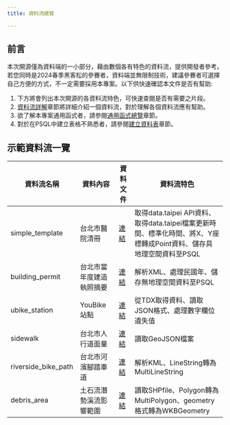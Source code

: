 ```yaml
---
title: 資料流總覽

---
```


## 前言
本次開源僅為資料端的一小部分，藉由數個各有特色的資料流，提供開發者參考。若您同時是2024春季黑客松的參賽者，資料端並無限制技術，建議參賽者可選擇自己方便的方式，不一定需要採用本專案。以下供快速確認本文件是否有幫助:
1. 下方將會列出本次開源的各資料流特色，可快速查閱是否有需要之片段。
2. [資料流詳解](/data-end/dag-code)章節將詳細介紹一個資料流，對於理解各個資料流應有幫助。
3. 欲了解本專案通用函式者，請參閱[通用函式總覽](/data-end/utils-overview)章節。
4. 對於在PSQL中建立表格不熟悉者，請參閱[建立資料表](/data-end/dag-table)章節。

## 示範資料流一覽
| 資料流名稱 | 資料內容 | 資料文件 | 資料流特色 |
| -------- | -------- | -------- | -------- |
| simple_template     | 台北市醫院清冊 | [連結](https://data.taipei/dataset/detail?id=ffdd5753-30db-4c38-b65f-b77892773d60) | 取得data.taipei API資料、取得data.taipei檔案更新時間、標準化時間、將X、Y座標轉成Point資料、儲存具地理空間資料至PSQL |
| building_permit | 台北市當年度建造執照摘要 | [連結](https://data.taipei/dataset/detail?id=d8834353-ff8e-4a6c-9730-a4d3541f2669) | 解析XML、處理民國年、儲存無地理空間資料至PSQL |
| ubike_station | YouBike站點 | [連結](https://tdx.transportdata.tw/api-service/swagger/basic/2cc9b888-a592-496f-99de-9ab35b7fb70d#/Bike/BikeApi_Station_2180) | 從TDX取得資料、讀取JSON格式、處理數字欄位遺失值 |
| sidewalk | 台北市人行道面量 | [連結](https://data.taipei/dataset/detail?id=715d3a83-8445-4496-b6bf-b0900538b7e7) | 讀取GeoJSON檔案 |
| riverside_bike_path | 台北市河濱腳踏車道 | [連結](https://data.taipei/dataset/detail?id=4fefd1b3-58b9-4dab-af00-724c715b0c58) | 解析KML、LineString轉為MultiLineString |
| debris_area | 土石流潛勢溪流影響範圍 | [連結](https://data.gov.tw/dataset/167441) | 讀取SHPfile、Polygon轉為MultiPolygon、geometry格式轉為WKBGeometry |
